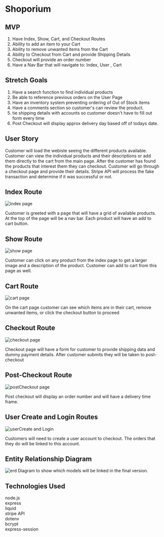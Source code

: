 # Shoporium

## MVP
1. Have Index, Show, Cart, and Checkout Routes
2. Ability to add an item to your Cart
3. Ability to remove unwanted items from the Cart
4. Ability to Checkout from Cart and provide Shipping Details
5. Checkout will provide an order number
6. Have a Nav Bar that will navigate to: Index, User , Cart

## Stretch Goals
1. Have a search function to find individual products
2. Be able to reference previous orders on the User Page
3. Have an inventory system preventing ordering of Out of Stock items
4. Have a comments section so customer's can review the product. 
5. tie shipping details with accounts so customer doesn't have to fill out form every time
6. Post Checkout will display approx delivery day based off of todays date. 

## User Story
Customer will load the webiste seeing the different products available. Customer can view the individual products and their descriptions or add them directly to the cart from the main page. After the customer has found the products that interest them they can checkout. Customer will go through a checkout page and provide their details. Stripe API will process the fake transaction and determine if it was successful or not.


## Index Route
![index page](/imgs/index.jpg)

Customer is greeted with a page that will have a grid of available products. At the top of the page will be a nav bar. 
Each product will have an add to cart button. 

## Show Route
![show page](/imgs/show.jpg)

Customer can click on any product from the index page to get a larger image and a description of the product. Customer can add to cart from this page as well.

## Cart Route
![cart page](/imgs/cart.jpg)

On the cart page customer can see which items are in their cart, remove unwanted items, or click the checkout button to proceed

## Checkout Route
![checkout page](/imgs/Checkout.jpg)

Checkout page will have a form for customer to provide shipping data and dummy payment details. After customer submits they will be taken to post-checkout

## Post-Checkout Route
![postCheckout page](/imgs/Post-Checkout.jpg)

Post checkout will display an order number and will have a delivery time frame.

## User Create and Login Routes
![userCreate and Login](/imgs/user_create.jpg)

Customers will need to create a user account to checkout. The orders that they do will be linked to this account.

## Entity Relationship Diagram
![erd](/imgs/ERD.jpg)
Diagram to show which models will be linked in the final version. 


## Technologies Used
node.js <br>
express <br>
liquid <br>
stripe API <br>
dotenv <br>
bcrypt <br>
express-session <br>

